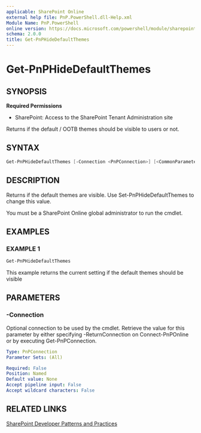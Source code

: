 ```yaml
---
applicable: SharePoint Online
external help file: PnP.PowerShell.dll-Help.xml
Module Name: PnP.PowerShell
online version: https://docs.microsoft.com/powershell/module/sharepoint-pnp/get-pnphidedefaultthemes
schema: 2.0.0
title: Get-PnPHideDefaultThemes
---
```


# Get-PnPHideDefaultThemes

## SYNOPSIS

**Required Permissions**

* SharePoint: Access to the SharePoint Tenant Administration site

Returns if the default / OOTB themes should be visible to users or not.

## SYNTAX

```powershell
Get-PnPHideDefaultThemes [-Connection <PnPConnection>] [<CommonParameters>]
```

## DESCRIPTION
Returns if the default themes are visible. Use Set-PnPHideDefaultThemes to change this value.

You must be a SharePoint Online global administrator to run the cmdlet.

## EXAMPLES

### EXAMPLE 1
```powershell
Get-PnPHideDefaultThemes
```

This example returns the current setting if the default themes should be visible

## PARAMETERS

### -Connection
Optional connection to be used by the cmdlet. Retrieve the value for this parameter by either specifying -ReturnConnection on Connect-PnPOnline or by executing Get-PnPConnection.

```yaml
Type: PnPConnection
Parameter Sets: (All)

Required: False
Position: Named
Default value: None
Accept pipeline input: False
Accept wildcard characters: False
```

## RELATED LINKS

[SharePoint Developer Patterns and Practices](https://aka.ms/sppnp)